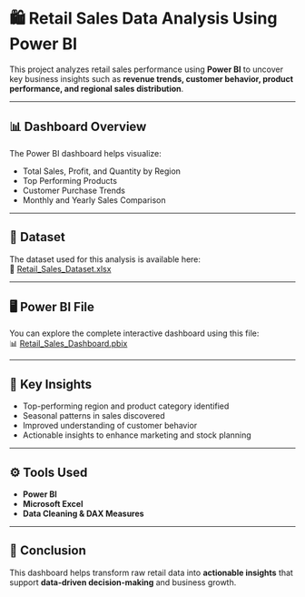 # 🛍️ Retail Sales Data Analysis Using Power BI

This project analyzes retail sales performance using **Power BI** to uncover key business insights such as **revenue trends, customer behavior, product performance, and regional sales distribution**.

---

## 📊 Dashboard Overview
The Power BI dashboard helps visualize:
- Total Sales, Profit, and Quantity by Region
- Top Performing Products
- Customer Purchase Trends
- Monthly and Yearly Sales Comparison

---

## 🧾 Dataset
The dataset used for this analysis is available here:  
📂 [Retail_Sales_Dataset.xlsx](Retail_Sales_Dataset.xlsx)

---

## 🖥️ Power BI File
You can explore the complete interactive dashboard using this file:  
📊 [Retail_Sales_Dashboard.pbix](Retail_Sales_Dashboard.pbix)

---

## 🧠 Key Insights
- Top-performing region and product category identified  
- Seasonal patterns in sales discovered  
- Improved understanding of customer behavior  
- Actionable insights to enhance marketing and stock planning  

---

## ⚙️ Tools Used
- **Power BI**
- **Microsoft Excel**
- **Data Cleaning & DAX Measures**

---

## 📌 Conclusion
This dashboard helps transform raw retail data into **actionable insights** that support **data-driven decision-making** and business growth.
